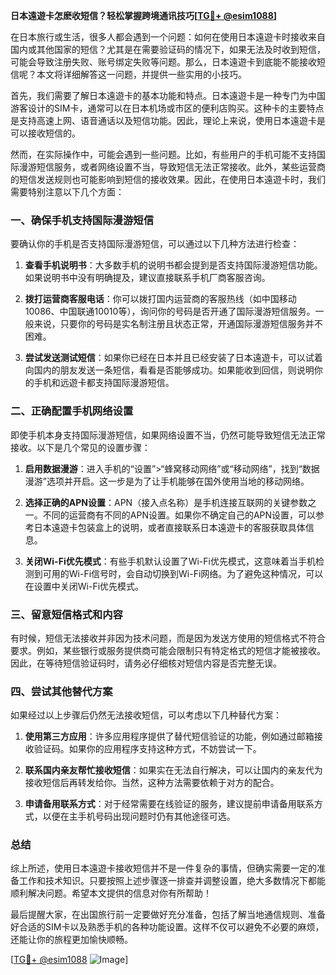 **日本遠遊卡怎麽收短信？轻松掌握跨境通讯技巧[[TG💪+ @esim1088](https://t.me/s/esim1088)]**

在日本旅行或生活，很多人都会遇到一个问题：如何在使用日本遠遊卡时接收来自国内或其他国家的短信？尤其是在需要验证码的情况下，如果无法及时收到短信，可能会导致注册失败、账号绑定失败等问题。那么，日本遠遊卡到底能不能接收短信呢？本文将详细解答这一问题，并提供一些实用的小技巧。

首先，我们需要了解日本遠遊卡的基本功能和特点。日本遠遊卡是一种专门为中国游客设计的SIM卡，通常可以在日本机场或市区的便利店购买。这种卡的主要特点是支持高速上网、语音通话以及短信功能。因此，理论上来说，使用日本遠遊卡是可以接收短信的。

然而，在实际操作中，可能会遇到一些问题。比如，有些用户的手机可能不支持国际漫游短信服务，或者网络设置不当，导致短信无法正常接收。此外，某些运营商的短信发送规则也可能影响到短信的接收效果。因此，在使用日本遠遊卡时，我们需要特别注意以下几个方面：

### 一、确保手机支持国际漫游短信

要确认你的手机是否支持国际漫游短信，可以通过以下几种方法进行检查：

1. **查看手机说明书**：大多数手机的说明书都会提到是否支持国际漫游短信功能。如果说明书中没有明确提及，建议直接联系手机厂商客服咨询。
   
2. **拨打运营商客服电话**：你可以拨打国内运营商的客服热线（如中国移动10086、中国联通10010等），询问你的号码是否开通了国际漫游短信服务。一般来说，只要你的号码是实名制注册且状态正常，开通国际漫游短信服务并不困难。

3. **尝试发送测试短信**：如果你已经在日本并且已经安装了日本遠遊卡，可以试着向国内的朋友发送一条短信，看看是否能够成功。如果能收到回信，则说明你的手机和远遊卡都支持国际漫游短信。

### 二、正确配置手机网络设置

即使手机本身支持国际漫游短信，如果网络设置不当，仍然可能导致短信无法正常接收。以下是几个常见的设置步骤：

1. **启用数据漫游**：进入手机的“设置”>“蜂窝移动网络”或“移动网络”，找到“数据漫游”选项并开启。这一步是为了让手机能够在国外使用当地的移动网络。

2. **选择正确的APN设置**：APN（接入点名称）是手机连接互联网的关键参数之一。不同的运营商有不同的APN设置。如果你不确定自己的APN设置，可以参考日本遠遊卡包装盒上的说明，或者直接联系日本遠遊卡的客服获取具体信息。

3. **关闭Wi-Fi优先模式**：有些手机默认设置了Wi-Fi优先模式，这意味着当手机检测到可用的Wi-Fi信号时，会自动切换到Wi-Fi网络。为了避免这种情况，可以在设置中关闭Wi-Fi优先模式。

### 三、留意短信格式和内容

有时候，短信无法接收并非因为技术问题，而是因为发送方使用的短信格式不符合要求。例如，某些银行或服务提供商可能会限制只有特定格式的短信才能被接收。因此，在等待短信验证码时，请务必仔细核对短信内容是否完整无误。

### 四、尝试其他替代方案

如果经过以上步骤后仍然无法接收短信，可以考虑以下几种替代方案：

1. **使用第三方应用**：许多应用程序提供了替代短信验证的功能，例如通过邮箱接收验证码。如果你的应用程序支持这种方式，不妨尝试一下。

2. **联系国内亲友帮忙接收短信**：如果实在无法自行解决，可以让国内的亲友代为接收短信后再转发给你。当然，这种方法需要依赖于对方的配合。

3. **申请备用联系方式**：对于经常需要在线验证的服务，建议提前申请备用联系方式，以便在主手机号码出现问题时仍有其他途径可选。

### 总结

综上所述，使用日本遠遊卡接收短信并不是一件复杂的事情，但确实需要一定的准备工作和技术知识。只要按照上述步骤逐一排查并调整设置，绝大多数情况下都能顺利解决问题。希望本文提供的信息对你有所帮助！

最后提醒大家，在出国旅行前一定要做好充分准备，包括了解当地通信规则、准备好合适的SIM卡以及熟悉手机的各种功能设置。这样不仅可以避免不必要的麻烦，还能让你的旅程更加愉快顺畅。

[[TG💪+ @esim1088](https://t.me/s/esim1088) ![Image](https://i.postimg.cc/4NQfJmqS/Snipaste-2025-05-13-00-14-12.png)]